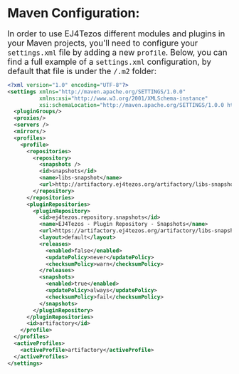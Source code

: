 # Maven Configuration:

<font size="+1">In order to use EJ4Tezos different modules and plugins in your Maven projects, you'll need to configure your `settings.xml` file by adding a new `profile`. Below, you can find a full example of a `settings.xml` configuration, by default that file is under the `/.m2` folder:</font>

```xml
<?xml version="1.0" encoding="UTF-8"?>
<settings xmlns="http://maven.apache.org/SETTINGS/1.0.0"
          xmlns:xsi="http://www.w3.org/2001/XMLSchema-instance"
          xsi:schemaLocation="http://maven.apache.org/SETTINGS/1.0.0 http://maven.apache.org/xsd/settings-1.0.0.xsd">
  <pluginGroups/>
  <proxies/>
  <servers />
  <mirrors/>
  <profiles>
    <profile>
      <repositories>
        <repository>
          <snapshots />
          <id>snapshots</id>
          <name>libs-snapshot</name>
          <url>http://artifactory.ej4tezos.org/artifactory/libs-snapshot</url>
        </repository>
      </repositories>
      <pluginRepositories>
        <pluginRepository>
          <id>ej4tezos.repository.snapshots</id>
          <name>EJ4Tezos - Plugin Repository - Snapshots</name>
          <url>https://artifactory.ej4tezos.org/artifactory/libs-snapshot</url>
          <layout>default</layout>
          <releases>
            <enabled>false</enabled>
            <updatePolicy>never</updatePolicy>
            <checksumPolicy>warn</checksumPolicy>
          </releases>
          <snapshots>
            <enabled>true</enabled>
            <updatePolicy>always</updatePolicy>
            <checksumPolicy>fail</checksumPolicy>
          </snapshots>
        </pluginRepository>
      </pluginRepositories>
      <id>artifactory</id>
    </profile>
  </profiles>
  <activeProfiles>
    <activeProfile>artifactory</activeProfile>
  </activeProfiles>
</settings>
```